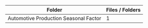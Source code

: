 | Folder                                |   Files / Folders |
|---------------------------------------|-------------------|
| Automotive Production Seasonal Factor |                 1 |